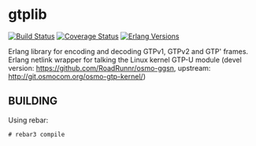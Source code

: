 gtplib
======
[![Build Status][gh badge]][gh]
[![Coverage Status][coveralls badge]][coveralls]
[![Erlang Versions][erlang version badge]][gh]

Erlang library for encoding and decoding GTPv1, GTPv2 and GTP' frames.
Erlang netlink wrapper for talking the Linux kernel GTP-U module
(devel version: https://github.com/RoadRunnr/osmo-ggsn,
 upstream:      http://git.osmocom.org/osmo-gtp-kernel/)

BUILDING
--------

Using rebar:

    # rebar3 compile

<!-- Badges -->
[gh]: https://github.com/travelping/gtplib/actions/workflows/main.yml
[gh badge]: https://img.shields.io/github/workflow/status/travelping/gtplib/CI?style=flat-square
[coveralls]: https://coveralls.io/github/travelping/gtplib
[coveralls badge]: https://img.shields.io/coveralls/travelping/gtplib/master.svg?style=flat-square
[erlang version badge]: https://img.shields.io/badge/erlang-21.3%20to%2023.2-blue.svg?style=flat-square
